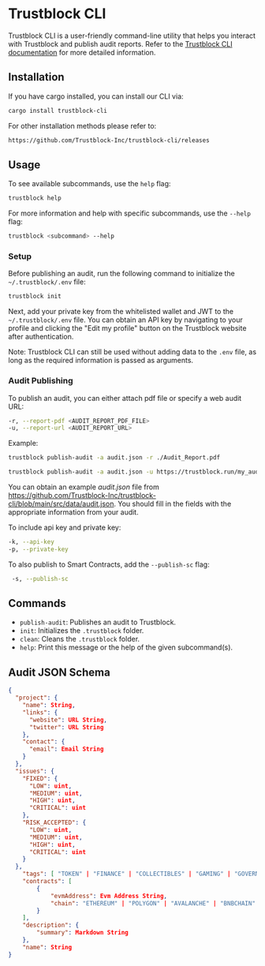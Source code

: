 Trustblock CLI
==============

Trustblock CLI is a user-friendly command-line utility that helps you interact with Trustblock and publish audit reports.
Refer to the [Trustblock CLI documentation](https://docs.trustblock.run/technical-documentation/publish-an-audit#using-our-cli) for more detailed information.

Installation
------------

If you have cargo installed, you can install our CLI via:

```bash
cargo install trustblock-cli
```

For other installation methods please refer to: 

```bash
https://github.com/Trustblock-Inc/trustblock-cli/releases
```
Usage
-----

To see available subcommands, use the `help` flag:

```bash
trustblock help
```

For more information and help with specific subcommands, use the `--help` flag:

```bash
trustblock <subcommand> --help
```

### Setup

Before publishing an audit, run the following command to initialize the `~/.trustblock/.env` file:

```bash
trustblock init
```

Next, add your private key from the whitelisted wallet and JWT to the `~/.trustblock/.env` file. You can obtain an API key by navigating to your profile and clicking the "Edit my profile" button on the Trustblock website after authentication.

Note: Trustblock CLI can still be used without adding data to the `.env` file, as long as the required information is passed as arguments.

### Audit Publishing

To publish an audit, you can either attach pdf file or specify a web audit URL:

```bash
-r, --report-pdf <AUDIT_REPORT_PDF_FILE>
-u, --report-url <AUDIT_REPORT_URL>
```

Example: 

```bash
trustblock publish-audit -a audit.json -r ./Audit_Report.pdf
```

```bash
trustblock publish-audit -a audit.json -u https://trustblock.run/my_audit
```

You can obtain an example _audit.json_ file from https://github.com/Trustblock-Inc/trustblock-cli/blob/main/src/data/audit.json. You should fill in the fields with the appropriate information from your audit.


To include api key and private key:

```bash
-k, --api-key
-p, --private-key
```

To also publish to Smart Contracts, add the `--publish-sc` flag:

```bash
 -s, --publish-sc
```

Commands
--------

- `publish-audit`: Publishes an audit to Trustblock.
- `init`: Initializes the `.trustblock` folder.
- `clean`: Cleans the `.trustblock` folder.
- `help`: Print this message or the help of the given subcommand(s).

Audit JSON Schema
--------
```json
{
  "project": {
    "name": String,
    "links": {
      "website": URL String,
      "twitter": URL String
    },
    "contact": {
      "email": Email String
    }
  },
  "issues": {
    "FIXED": {
      "LOW": uint,
      "MEDIUM": uint,
      "HIGH": uint,
      "CRITICAL": uint
    },
    "RISK_ACCEPTED": {
      "LOW": uint,
      "MEDIUM": uint,
      "HIGH": uint,
      "CRITICAL": uint
    }
  },
    "tags": [ "TOKEN" | "FINANCE" | "COLLECTIBLES" | "GAMING" | "GOVERNANCE" | "SOCIAL" | "OTHER"],
    "contracts": [
        {
            "evmAddress": Evm Address String,
            "chain": "ETHEREUM" | "POLYGON" | "AVALANCHE" | "BNBCHAIN"
        }
    ],
    "description": {
        "summary": Markdown String
    },
    "name": String
}
```
